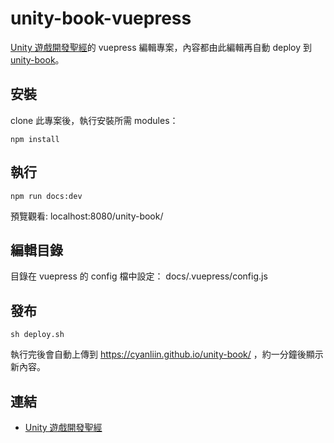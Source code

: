 # unity-book-vuepress
[Unity 遊戲開發聖經](https://cyanliin.github.io/unity-book/)的 vuepress 編輯專案，內容都由此編輯再自動 deploy 到 [unity-book](https://github.com/cyanliin/unity-book)。

## 安裝
clone 此專案後，執行安裝所需 modules：
```
npm install
```

## 執行
```
npm run docs:dev
```
預覽觀看: localhost:8080/unity-book/ 

## 編輯目錄
目錄在 vuepress 的 config 檔中設定：
docs/.vuepress/config.js

## 發布
```
sh deploy.sh
```
執行完後會自動上傳到 https://cyanliin.github.io/unity-book/ ，約一分鐘後顯示新內容。

## 連結
* [Unity 遊戲開發聖經](https://cyanliin.github.io/unity-book/)